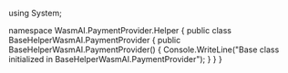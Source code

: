 using System;

namespace WasmAI.PaymentProvider.Helper
{
    public class BaseHelperWasmAI.PaymentProvider
    {
        public BaseHelperWasmAI.PaymentProvider()
        {
            Console.WriteLine("Base class initialized in BaseHelperWasmAI.PaymentProvider");
        }
    }
}
